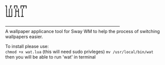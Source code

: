 
┓ ┏ ┏┓ ┏┳┓   
┃┃┃ ┣┫  ┃     
┗┻┛ ┛┗  ┻     
  
——————————————————————————  
A wallpaper applicance tool for Sway WM
to help the process of switching wallpapers easier.

To install please use:  
    ```chmod +x wat.lua```
    (this will need sudo privleges)
    ```mv /usr/local/bin/wat```
    then you will be able to run 'wat' in terminal
